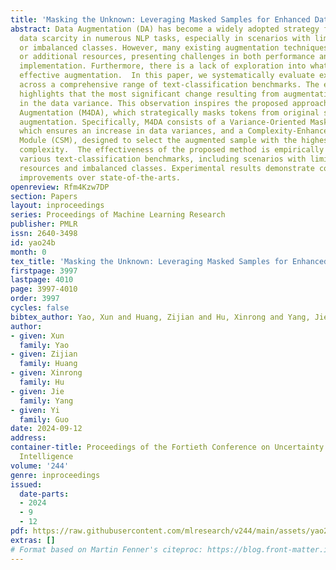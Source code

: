 ```yaml
---
title: 'Masking the Unknown: Leveraging Masked Samples for Enhanced Data Augmentation'
abstract: Data Augmentation (DA) has become a widely adopted strategy for addressing
  data scarcity in numerous NLP tasks, especially in scenarios with limited resources
  or imbalanced classes. However, many existing augmentation techniques rely on randomness
  or additional resources, presenting challenges in both performance and practical
  implementation. Furthermore, there is a lack of exploration into what constitutes
  effective augmentation.  In this paper, we systematically evaluate existing DA methods
  across a comprehensive range of text-classification benchmarks. The empirical analysis
  highlights that the most significant change resulting from augmentation is observed
  in the data variance. This observation inspires the proposed approach, termed Mask-for-Data
  Augmentation (M4DA), which strategically masks tokens from original samples for
  augmentation. Specifically, M4DA consists of a Variance-Oriented Masker Module (VMM),
  which ensures an increase in data variances, and a Complexity-Enhanced Selection
  Module (CSM), designed to select the augmented sample with the highest semantic
  complexity.  The effectiveness of the proposed method is empirically validated across
  various text-classification benchmarks, including scenarios with limited or full
  resources and imbalanced classes. Experimental results demonstrate considerable
  improvements over state-of-the-arts.
openreview: Rfm4Kzw7DP
section: Papers
layout: inproceedings
series: Proceedings of Machine Learning Research
publisher: PMLR
issn: 2640-3498
id: yao24b
month: 0
tex_title: 'Masking the Unknown: Leveraging Masked Samples for Enhanced Data Augmentation'
firstpage: 3997
lastpage: 4010
page: 3997-4010
order: 3997
cycles: false
bibtex_author: Yao, Xun and Huang, Zijian and Hu, Xinrong and Yang, Jie and Guo, Yi
author:
- given: Xun
  family: Yao
- given: Zijian
  family: Huang
- given: Xinrong
  family: Hu
- given: Jie
  family: Yang
- given: Yi
  family: Guo
date: 2024-09-12
address:
container-title: Proceedings of the Fortieth Conference on Uncertainty in Artificial
  Intelligence
volume: '244'
genre: inproceedings
issued:
  date-parts:
  - 2024
  - 9
  - 12
pdf: https://raw.githubusercontent.com/mlresearch/v244/main/assets/yao24b/yao24b.pdf
extras: []
# Format based on Martin Fenner's citeproc: https://blog.front-matter.io/posts/citeproc-yaml-for-bibliographies/
---
```

